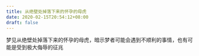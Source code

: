 ```yaml
---
title: 从绝壁处掉落下来的怀孕的母虎
date: 2020-02-15T20:54:12+08:00
draft: false
---
```


梦见从绝壁处掉落下来的怀孕的母虎，暗示梦者可能会遇到不顺利的事情，也有可能是受到极大侮辱的征兆